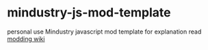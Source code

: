 # mindustry-js-mod-template
personal use Mindustry javascript mod template
for explanation read [modding wiki]
<!------------------------------------------------->

[modding wiki]: https://mindustrygame.github.io/wiki/modding/1-modding/
